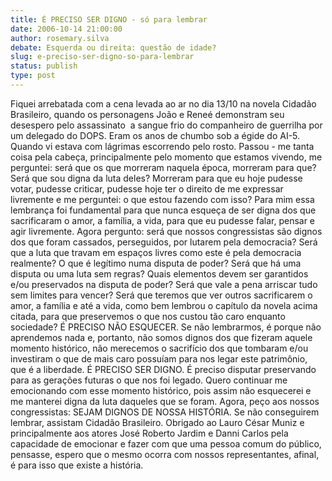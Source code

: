```yaml
---
title: É PRECISO SER DIGNO - só para lembrar
date: 2006-10-14 21:00:00
author: rosemary.silva
debate: Esquerda ou direita: questão de idade?
slug: e-preciso-ser-digno-so-para-lembrar
status: publish 
type: post
---
```


Fiquei arrebatada com a cena levada ao ar no dia 13/10 na novela Cidadão Brasileiro, quando os personagens João e Reneé demonstram seu desespero pelo assassinato  a sangue frio do companheiro de guerrilha por um delegado do DOPS. Eram os anos de chumbo sob a égide do AI-5. Quando vi estava com lágrimas escorrendo pelo rosto. Passou - me tanta coisa pela cabeça, principalmente pelo momento que estamos vivendo, me perguntei: será que os que morreram naquela época, morreram para que? Será que sou digna da luta deles? Morreram para que eu hoje pudesse votar, pudesse criticar, pudesse hoje ter o direito de me expressar livremente e me perguntei: o que estou fazendo com isso? Para mim essa lembrança foi fundamental para que nunca esqueça de ser digna dos que sacrificaram o amor, a família, a vida, para que eu pudesse falar, pensar e agir livremente. Agora pergunto: será que nossos congressistas são dignos dos que foram cassados, perseguidos, por lutarem pela democracia? Será que a luta que travam em espaços livres como este é pela democracia realmente? O que é legítimo numa disputa de poder? Será que há uma disputa ou uma luta sem regras? Quais elementos devem ser garantidos e/ou preservados na disputa de poder? Será que vale a pena arriscar tudo sem limites para vencer? Será que teremos que ver outros sacrificarem o amor, a família e até a vida, como bem lembrou o capítulo da novela acima citada, para que preservemos o que nos custou tão caro enquanto sociedade? É PRECISO NÃO ESQUECER. Se não lembrarmos, é porque não aprendemos nada e, portanto, não somos dignos dos que fizeram aquele momento histórico, não merecemos o sacrifício dos que tombaram e/ou investiram o que de mais caro possuíam para nos legar este patrimônio, que é a liberdade. É PRECISO SER DIGNO. É preciso disputar preservando para as gerações futuras o que nos foi legado. Quero continuar me emocionando com esse momento histórico, pois assim não esquecerei e me manterei digna da luta daqueles que se foram. Agora, peço aos nossos congressistas: SEJAM DIGNOS DE NOSSA HISTÓRIA. Se não conseguirem lembrar, assistam Cidadão Brasileiro. Obrigado ao Lauro César Muniz e principalmente aos atores José Roberto Jardim e Danni Carlos pela capacidade de emocionar e fazer com que uma pessoa comum do público, pensasse, espero que o mesmo ocorra com nossos representantes, afinal, é para isso que existe a história.
